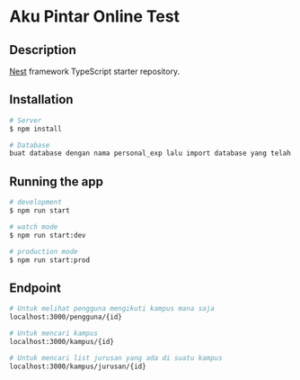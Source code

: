 # Aku Pintar Online Test

## Description

[Nest](https://github.com/nestjs/nest) framework TypeScript starter repository.

## Installation

```bash
# Server
$ npm install

# Database
buat database dengan nama personal_exp lalu import database yang telah disertakan
```

## Running the app

```bash
# development
$ npm run start

# watch mode
$ npm run start:dev

# production mode
$ npm run start:prod
```

## Endpoint

```bash
# Untuk melihat pengguna mengikuti kampus mana saja
localhost:3000/pengguna/{id}

# Untuk mencari kampus
localhost:3000/kampus/{id}

# Untuk mencari list jurusan yang ada di suatu kampus
localhost:3000/kampus/jurusan/{id}
```
